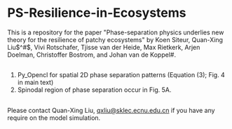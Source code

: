 # PS-Resilience-in-Ecosystems

This is a repository for the paper "Phase-separation physics underlies new theory for the resilience of patchy ecosystems" by Koen Siteur, Quan-Xing Liu$^#$, Vivi Rotschafer, Tjisse van der Heide, Max Rietkerk, Arjen Doelman, Christoffer Bostrom, and Johan van de Koppel#.

##
1. Py_Opencl for spatial 2D phase separation patterns (Equation (3); Fig. 4 in main text)
2. Spinodal region of phase separation occur in Fig. 5A.

##
Please contact Quan-Xing Liu, qxliu@sklec.ecnu.edu.cn if you have any require on the model simulation. 
